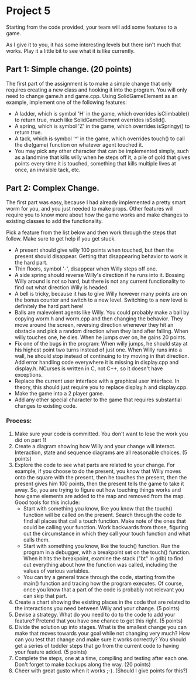 # Project 5

Starting from the code provided, your team will add some features to a game.

As I give it to you, it has some interesting levels but there isn't much that works. Play it a little bit to see what it is like currently.

## Part 1: Simple change. (20 points)

The first part of the assignment is to make a simple change that only requires creating a new class and hooking it into the program. You will only need to change game.h and game.cpp. Using SolidGameElement as an example, implement one of the following features:

*    A ladder, which is symbol 'H' in the game, which overrides isClimbable() to return true, much like SolidGameElement overrides isSolid().
*    A spring, which is symbol 'Z' in the game, which overrides isSpringy() to return true.
*    A tack, which is symbol '^' in the game, which overrides touch() to call the die(game) function on whatever agent touched it.
*    You may pick any other character that can be implemented simply, such as a landmine that kills willy when he steps off it, a pile of gold that gives points every time it is touched, something that kills multiple lives at once, an invisible tack, etc.

## Part 2: Complex Change.

The first part was easy, because I had already implemented a pretty smart worm for you, and you just needed to make props. Other features will require you to know more about how the game works and make changes to existing classes to add the functionality.

Pick a feature from the list below and then work through the steps that follow. Make sure to get help if you get stuck.

*    A present should give willy 100 points when touched, but then the present should disappear. Getting that disappearing behavior to work is the hard part.
*    Thin floors, symbol '-', disappear when Willy steps off one.
*    A side spring should reverse Willy's direction if he runs into it. Bossing Willy around is not so hard, but there is not any current functionality to find out what direction Willy is headed.
*    A bell is tricky, because it has to give Willy however many points are on the bonus counter and switch to a new level. Switching to a new level is definitely the hard part here!
*    Balls are malevolent agents like Willy. You could probably make a ball by copying worm.h and worm.cpp and then changing the behavior. They move around the screen, reversing direction whenever they hit an obstacle and pick a random direction when they land after falling. When willy touches one, he dies. When he jumps over on, he gains 20 points.
*    Fix one of the bugs in the program: When willy jumps, he should stay at his highest point two turns instead of just one. When Willy runs into a wall, he should stop instead of continuing to try moving in that direction. Add error handling code everywhere it is missing in display.cpp and display.h. NCurses is written in C, not C++, so it doesn't have exceptions.
*    Replace the current user interface with a graphical user interface. In theory, this should just require you to replace display.h and display.cpp.
*    Make the game into a 2 player game.
*    Add any other special character to the game that requires substantial changes to existing code.

### Process:

1. Make sure your code is committed. You don't want to lose the work you did on part 1!
2. Create a diagram showing how Willy and your change will interact. Interaction, state and sequence diagrams are all reasonable choices. (5 points)
3. Explore the code to see what parts are related to your change. For example, if you choose to do the present, you know that Willy moves onto the square with the present, then he touches the present, then the present gives him 100 points, then the present tells the game to take it away. So, you are trying to figure out how touching things works and how game elements are added to the map and removed from the map. Good tools for this include:
    * Start with something you know, like you know that the touch() function will be called on the present. Search through the code to find all places that call a touch function. Make note of the ones that could be calling your function. Work backwards from those, figuring out the circumstance in which they call your touch function and what calls them.
    * Start with something you know, like the touch() function. Run the program in a debugger, with a breakpoint set on the touch() function. When it hits the breakpoint, examine the stack ("bt" in gdb) to find out everything about how the function was called, including the values of various variables.
    * You can try a general trace through the code, starting from the main() function and tracing how the program executes. Of course, once you know that a part of the code is probably not relevant you can skip that part.
4.   Create a chart showing the existing places in the code that are related to the interactions you need between Willy and your change. (5 points)
5.  Devise a strategy. What do you need to do to the code to add your feature? Pretend that you have one chance to get this right. (5 points)
6.  Divide the solution up into stages. What is the smallest change you can make that moves towards your goal while not changing very much? How can you test that change and make sure it works correctly? You should get a series of toddler steps that go from the current code to having your feature added. (5 points)
7.  Complete the steps, one at a time, compiling and testing after each one. Don't forget to make backups along the way. (20 points)
8.  Cheer with great gusto when it works ;-). (Should I give points for this?)

